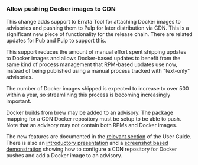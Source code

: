 ### Allow pushing Docker images to CDN

This change adds support to Errata Tool for attaching Docker images to
advisories and pushing them to Pulp for later distribution via CDN. This is a
significant new piece of functionality for the release chain. There are
related updates for Pub and Pulp to support this.

This support reduces the amount of manual effort spent shipping updates to
Docker images and allows Docker-based updates to benefit from the same kind of
process management that RPM-based updates use now, instead of being published
using a manual process tracked with "text-only" advisories.

The number of Docker images shipped is expected to increase to over 500 within
a year, so streamlining this process is becoming increasingly important.

Docker builds from brew may be added to an advisory. The package mapping for a CDN
Docker repository must be setup to be able to push. Note that an advisory may
not contain both RPMs and Docker images.

The new features are documented in the [relevant section][dockerdocs] of the
User Guide. There is also an [introductory presentation][dockerintro] and a
[screenshot based demonstration][dockerdemo] showing how to configure a CDN
repository for Docker pushes and add a Docker image to an advisory.

[dockerdocs]:https://errata.devel.redhat.com/user-guide/docker-docker-support.html
[dockerdemo]:https://drive.google.com/open?id=1X-_4dgTl-Qd4ugTQAUhA5ztlITMlvwah3baOj3jx4l0
[dockerintro]:https://drive.google.com/open?id=1EwbiBNjCYTlHFklM9gg9oz7JqhzgvEu11r_EKZFmyJc
